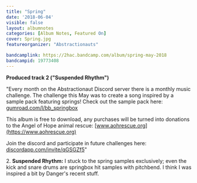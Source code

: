 ```yaml
---
title: "Spring"
date: '2018-06-04'
visible: false
layout: albumnotes
categories: [Album Notes, Featured On]
cover: Spring.jpg
featureorganizer: "Abstractionauts"

bandcamplink: https://2hac.bandcamp.com/album/spring-may-2018
bandcampid: 19773408
---
```

**Produced track 2 ("Suspended Rhythm")**

"Every month on the Abstractionaut Discord server there is a monthly music challenge. The challenge this May was to create a song inspired by a sample pack featuring springs! Check out the sample pack here: [gumroad.com/l/bb_springbox](https://gumroad.com/l/bb_springbox)

This album is free to download, any purchases will be turned into donations to the Angel of Hope animal rescue: [www.aohrescue.org](https://www.aohrescue.org)

Join the discord and participate in future challenges here: [discordapp.com/invite/qGSGZf5](https://discordapp.com/invite/qGSGZf5)"

2\. **Suspended Rhythm:** I stuck to the spring samples exclusively; even the kick and snare drums are springbox hit samples with pitchbend. I think I was inspired a bit by Danger's recent stuff.

